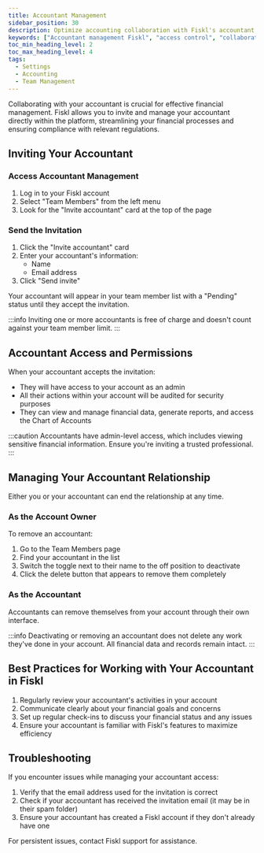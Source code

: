 ```yaml
---
title: Accountant Management
sidebar_position: 30
description: Optimize accounting collaboration with Fiskl's accountant access management. Control permissions and streamline financial processes.
keywords: ["Accountant management Fiskl", "access control", "collaboration tools", "accounting permissions"]
toc_min_heading_level: 2
toc_max_heading_level: 4
tags:
  - Settings
  - Accounting
  - Team Management
---
```


Collaborating with your accountant is crucial for effective financial management. Fiskl allows you to invite and manage your accountant directly within the platform, streamlining your financial processes and ensuring compliance with relevant regulations.

## Inviting Your Accountant

### Access Accountant Management

1. Log in to your Fiskl account
2. Select "Team Members" from the left menu
3. Look for the "Invite accountant" card at the top of the page

### Send the Invitation

1. Click the "Invite accountant" card
2. Enter your accountant's information:
   - Name
   - Email address
3. Click "Send invite"

Your accountant will appear in your team member list with a "Pending" status until they accept the invitation.

:::info
Inviting one or more accountants is free of charge and doesn't count against your team member limit.
:::

## Accountant Access and Permissions

When your accountant accepts the invitation:

- They will have access to your account as an admin
- All their actions within your account will be audited for security purposes
- They can view and manage financial data, generate reports, and access the Chart of Accounts

:::caution
Accountants have admin-level access, which includes viewing sensitive financial information. Ensure you're inviting a trusted professional.
:::

## Managing Your Accountant Relationship

Either you or your accountant can end the relationship at any time.

### As the Account Owner

To remove an accountant:

1. Go to the Team Members page
2. Find your accountant in the list
3. Switch the toggle next to their name to the off position to deactivate
4. Click the delete button that appears to remove them completely

### As the Accountant

Accountants can remove themselves from your account through their own interface.

:::info
Deactivating or removing an accountant does not delete any work they've done in your account. All financial data and records remain intact.
:::

## Best Practices for Working with Your Accountant in Fiskl

1. Regularly review your accountant's activities in your account
2. Communicate clearly about your financial goals and concerns
3. Set up regular check-ins to discuss your financial status and any issues
4. Ensure your accountant is familiar with Fiskl's features to maximize efficiency

## Troubleshooting

If you encounter issues while managing your accountant access:

1. Verify that the email address used for the invitation is correct
2. Check if your accountant has received the invitation email (it may be in their spam folder)
3. Ensure your accountant has created a Fiskl account if they don't already have one

For persistent issues, contact Fiskl support for assistance.
